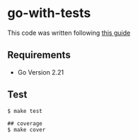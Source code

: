 # go-with-tests

This code was written following [this guide](https://quii.gitbook.io/learn-go-with-tests/)

## Requirements

- Go Version 2.21

## Test

```
$ make test

## coverage
$ make cover
```
